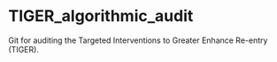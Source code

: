 # TIGER_algorithmic_audit
Git for auditing the Targeted Interventions to Greater Enhance Re-entry (TIGER).
